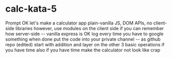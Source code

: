 # calc-kata-5
Prompt  OK let's make a calculator app plain-vanilla JS, DOM APIs, no client-side libraries  however, use modules on the client side if you can remember how server-side -- vanilla express is OK log every time you have to google something when done put the code into your private channel -- as github repo (edited) start with addition and layer on the other 3 basic operations if you have time also if you have time make the calculator not look like crap
